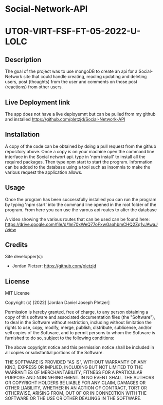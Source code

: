 # Social-Network-API
# UTOR-VIRT-FSF-FT-05-2022-U-LOLC

## Description

The goal of the project was to use mongoDB to create an api for a Social-Network site that could handle creating, reading updating and deleting users, post (thoughts) from the user and comments on those post (reactions) from other users.

## Live Deployment link

The app does not have a live deployemnt but can be pulled from my github and installed
https://github.com/pletzjd/Social-Network-API

## Installation
A copy of the code can be obtained by doing a pull request from the github repository above. Once a copy is on your machine open the command line interface in the Social networt api. type in 'npm install' to install all the required packages. Then type npm start to start the program. Information can be added to the database using a tool such as insomnia to make the various request the application allows.


## Usage

Once the program has been successfully installed you can run the program by typing 'npm start' into the command line opened in the root folder of the program. From here you can use the varous api routes to alter the database

A video showing the various routes that can be used can be found here: https://drive.google.com/file/d/1m70xWeQ77oFxwGaohbmCHQ2Zq1yJAwaJ/view

## Credits

Site  developper(s):
- Jordan Pletzer: https://github.com/pletzjd

## License

MIT License

Copyright (c) [2022] [Jordan Daniel Joseph Pletzer]

Permission is hereby granted, free of charge, to any person obtaining a copy
of this software and associated documentation files (the "Software"), to deal
in the Software without restriction, including without limitation the rights
to use, copy, modify, merge, publish, distribute, sublicense, and/or sell
copies of the Software, and to permit persons to whom the Software is
furnished to do so, subject to the following conditions:

The above copyright notice and this permission notice shall be included in all
copies or substantial portions of the Software.

THE SOFTWARE IS PROVIDED "AS IS", WITHOUT WARRANTY OF ANY KIND, EXPRESS OR
IMPLIED, INCLUDING BUT NOT LIMITED TO THE WARRANTIES OF MERCHANTABILITY,
FITNESS FOR A PARTICULAR PURPOSE AND NONINFRINGEMENT. IN NO EVENT SHALL THE
AUTHORS OR COPYRIGHT HOLDERS BE LIABLE FOR ANY CLAIM, DAMAGES OR OTHER
LIABILITY, WHETHER IN AN ACTION OF CONTRACT, TORT OR OTHERWISE, ARISING FROM,
OUT OF OR IN CONNECTION WITH THE SOFTWARE OR THE USE OR OTHER DEALINGS IN THE
SOFTWARE.